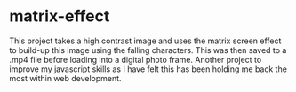 # matrix-effect

This project takes a high contrast image and uses the matrix screen effect to build-up this image using the falling characters. This was then saved to a .mp4 file before loading into a digital photo frame. Another project to improve my javascript skills as I have felt this has been holding me back the most within web development.
